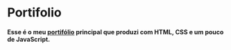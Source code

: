 # Portifolio 
<h4>Esse é o meu <a href="https://jebtech.000webhostapp.com/Portifolio/Portifolio.html">portifólio</a> principal que produzi com HTML, CSS e um pouco de JavaScript.</h4>

